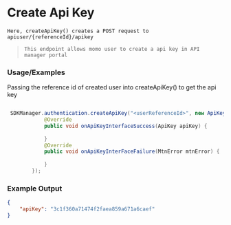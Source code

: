 
# Create Api Key

`Here, createApiKey() creates a POST request to apiuser/{referenceId}/apikey`

> `This endpoint allows momo user to create a api key in API manager portal`

### Usage/Examples

Passing the reference id of created user into createApiKey() to get the api key

```java

 SDKManager.authentication.createApiKey("<userReferenceId>", new ApiKeyInterface() {
            @Override
            public void onApiKeyInterfaceSuccess(ApiKey apiKey) {
             
            }
            @Override
            public void onApiKeyInterFaceFailure(MtnError mtnError) {
             
            }
        });


```
### Example Output

```json
{
	"apiKey": "3c1f360a71474f2faea859a671a6caef"
}
```



